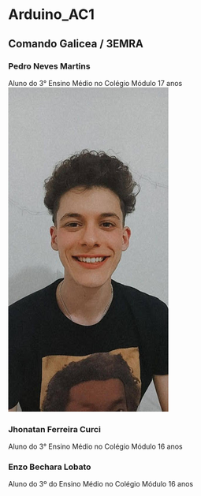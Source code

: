 # Arduino_AC1
## Comando Galicea / 3EMRA

### Pedro Neves Martins
Aluno do 3° Ensino Médio no Colégio Módulo
17 anos
![](https://github.com/Comando-Galicea-3EMRA/Arduino_AC1/blob/main/Pedro%20Neves.jpg) 
### Jhonatan Ferreira Curci
Aluno do 3° Ensino Médio no Colégio Módulo
16 anos

### Enzo Bechara Lobato
Aluno do 3º do Ensino Médio no Colégio Módulo
16 anos

